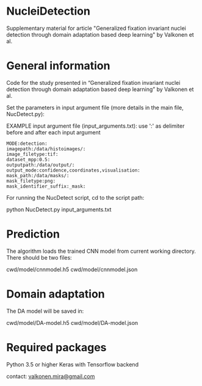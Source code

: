 # NucleiDetection

Supplementary material for article "Generalized fixation invariant nuclei detection through domain adaptation based deep learning" by Valkonen et al.



# General information

Code for the study presented in “Generalized fixation invariant nuclei detection through domain adaptation based deep learning” by Valkonen et al.


Set the parameters in input argument file (more details in the main file, NucDetect.py):

EXAMPLE input argument file (input_arguments.txt):
use ':' as delimiter before and after each input argument

    MODE:detection: 
    imagepath:/data/histoimages/:
    image_filetype:tif:
    dataset_mpp:0.5:
    outputpath:/data/output/:
    output_mode:confidence,coordinates,visualisation: 
    mask_path:/data/masks/:
    mask_filetype:png:
    mask_identifier_suffix:_mask: 




For running the NucDetect script, cd to the script path: 
 
python NucDetect.py input_arguments.txt 


# Prediction

The algorithm loads the trained CNN model from current working directory.
There should be two files:

cwd/model/cnnmodel.h5
cwd/model/cnnmodel.json

# Domain adaptation

The DA model will be saved in:

cwd/model/DA-model.h5
cwd/model/DA-model.json

# Required packages

Python 3.5 or higher
Keras with Tensorflow backend

contact: valkonen.mira@gmail.com
